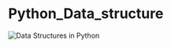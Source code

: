 # Python_Data_structure
![Data Structures in Python]([http://url/to/img.png](https://www.google.com/search?q=data+structure+in+python&rlz=1C5CHFA_enBD877BD877&source=lnms&tbm=isch&sa=X&ved=2ahUKEwix6tPm5Mb5AhUDAbcAHZ3bB38Q_AUoAnoECAEQBA&biw=1920&bih=1000&dpr=1#imgrc=iVrS585sLqC6cM&imgdii=vKs1QT61bsrYlM))



